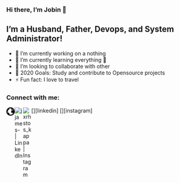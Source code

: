 ### Hi there, I’m Jobin 👋
## I’m a Husband, Father, Devops, and System Administrator!
- 🔭 I’m currently working on a nothing
- 🌱 I’m currently learning everything 🤣
- 👯 I’m looking to collaborate with other
- 🥅 2020 Goals: Study and contribute to Opensource projects
- ⚡ Fun fact: I love to travel
### Connect with me:
[<img align="left" alt="chriskappa github" width="22px" src="https://raw.githubusercontent.com/iconic/open-iconic/master/svg/globe.svg" />](https://www.instagram.com/xrhstos_kappa/)
[<img align="left" alt="jjames- | LinkedIn" width="22px" src="https://cdn.jsdelivr.net/npm/simple-icons@v3/icons/linkedin.svg" />][linkedin]
[<img align="left" alt="xrhstos_kappa | Instagram" width="22px" src="https://instagra.com/xrhstos_kappa" />][instagram]
